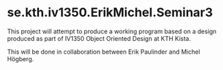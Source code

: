 # se.kth.iv1350.ErikMichel.Seminar3

This project will attempt to produce a working program based on a design produced as part of IV1350 Object Oriented Design at KTH Kista.

This will be done in collaboration between Erik Paulinder and Michel Högberg.
